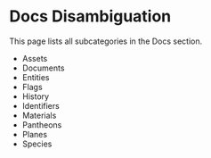 # Docs Disambiguation

This page lists all subcategories in the Docs section.

- Assets
- Documents
- Entities
- Flags
- History
- Identifiers
- Materials
- Pantheons
- Planes
- Species
